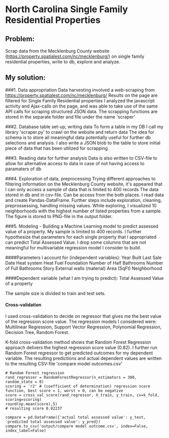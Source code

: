 # North Carolina Single Family Residential Properties

## Problem: 
Scrap data from the Mecklenburg County website (https://property.spatialest.com/nc/mecklenburg/)
on single family residential properties, write to db, explore and analyze.

## My solution:
###1. Data appropriation 
Data harvesting involved a web-scraping from https://property.spatialest.com/nc/mecklenburg/
Results on the page are filtered for Single Family Residential properties
I analyzed the javascript activity and Ajax-calls on the page, and was able to take use of the same API calls for scraping structured JSON data.
The scrapping functions are stored in the separate folder and file under the name 'scraper'

###2. Database table set-up, writing data
To form a table in my DB I call my library 'scraper.py' to crawl on the website and return data
The idea for schema is to store all meaningful data potentially useful for further db selections and analysis.
I also write a JSON blob to the table to store initial piece of data that has been utilized for scrapping

###3. Reading data for further analysis
Data is also written to CSV-file to allow for alternative access to data in case of not having access to paramaters of db

###4. Exploration of data, preprocessing
Trying different approaches to filtering information on the Mecklenburg County website, it's appeared that I can only access a sample of data that is limited to 400 records
The data stored in db and in csv-file. Can be access from the both places.
I read data and create Pandas-DataFrame.
Further steps include exploration, cleaning, preprossessing, handling missing values.
While exploring, I visualized 10 neighborhoods with the highest number of listed properties from a sample. 
The figure is stored to PNG-file in the output folder.

###5. Modeling - Building a Machine Learning model to predict assessed value of a property.
My sample is limited to 400 records. I further hypothesize that parameters for each single property that I appropriated can predict Total Assessed Value.
I drop some columns that are not meaningful for multivariable regression model I consider to build.

####Parameters I account for (independent variables):
Year Built
Last Sale Date
Heat system
Heat Fuel
Foundation
Number of Half Bathrooms
Number of Full Bathrooms
Story 
External walls (material)
Area (SqFt)
Neighborhood

####Dependent variable (what I am trying to predict):
Total Assessed Value of a property

The sample size is divided to train and test sets.

#### Cross-validation
I used cross-validation to decide on regressor that gives me the best value of the regression score value. 
The regression models I considered were: 
Multilinear Regression, 
Support Vector Regression,
Polynomial Regression,
Decision Tree,
Random Forest.

K-fold cross-validation method shows that Random Forest Regression approach delivers the highest regression score value (0.82).
I further run Random Forest regressor to get predicted outcomes for my dependent variable.
The resulting predictions and actual dependent values are written to the resulting CSV-file 'compare model outcomes.csv'

```
﻿# Random Forest regression
rand_regressor = RandomForestRegressor(n_estimators = 300, random_state = 0)
scoring = 'r2' # (coefficient of determination) regression score function, best score = 1, worst = 0, can be negative
score = cross_val_score(rand_regressor, X_train, y_train, cv=k_fold, scoring=scoring)
round(np.mean(score),5)
# resulting score 0.82237
```

```
compare = pd.DataFrame({'actual total assessed value': y_test, 'predicted total assessed value': y_pred})
compare.to_csv('output/compare model outcome.csv', index=False, index_label=False)
```


